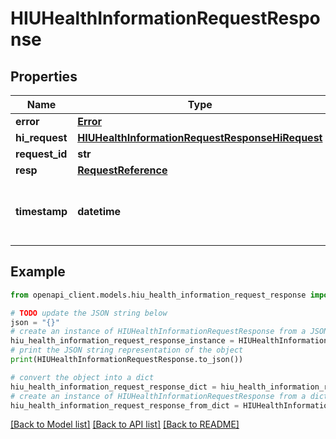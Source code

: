 # HIUHealthInformationRequestResponse


## Properties

Name | Type | Description | Notes
------------ | ------------- | ------------- | -------------
**error** | [**Error**](Error.md) |  | [optional] 
**hi_request** | [**HIUHealthInformationRequestResponseHiRequest**](HIUHealthInformationRequestResponseHiRequest.md) |  | [optional] 
**request_id** | **str** |  | 
**resp** | [**RequestReference**](RequestReference.md) |  | 
**timestamp** | **datetime** | Date time format in UTC, includes miliseconds YYYY-MM-DDThh:mm:ss.vZ | 

## Example

```python
from openapi_client.models.hiu_health_information_request_response import HIUHealthInformationRequestResponse

# TODO update the JSON string below
json = "{}"
# create an instance of HIUHealthInformationRequestResponse from a JSON string
hiu_health_information_request_response_instance = HIUHealthInformationRequestResponse.from_json(json)
# print the JSON string representation of the object
print(HIUHealthInformationRequestResponse.to_json())

# convert the object into a dict
hiu_health_information_request_response_dict = hiu_health_information_request_response_instance.to_dict()
# create an instance of HIUHealthInformationRequestResponse from a dict
hiu_health_information_request_response_from_dict = HIUHealthInformationRequestResponse.from_dict(hiu_health_information_request_response_dict)
```
[[Back to Model list]](../README.md#documentation-for-models) [[Back to API list]](../README.md#documentation-for-api-endpoints) [[Back to README]](../README.md)


